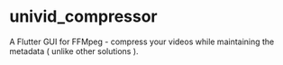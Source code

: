 # univid_compressor

A Flutter GUI for FFMpeg - compress your videos while maintaining the metadata ( unlike other solutions ).